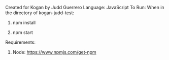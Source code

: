 Created for Kogan by Judd Guerrero
Language: JavaScript
To Run:
When in the directory of kogan-judd-test:

1. npm install

2. npm start

Requirements:
1. Node: https://www.npmjs.com/get-npm
